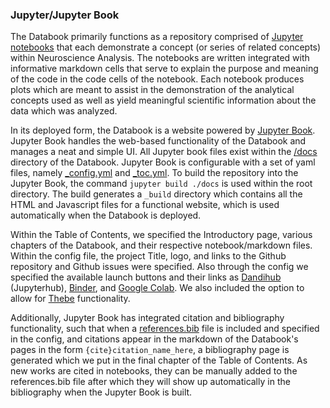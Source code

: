 ### Jupyter/Jupyter Book

The Databook primarily functions as a repository comprised of [Jupyter notebooks](jupyter.org) that each demonstrate a concept (or series of related concepts) within Neuroscience Analysis. The notebooks are written integrated with informative markdown cells that serve to explain the purpose and meaning of the code in the code cells of the notebook. Each notebook produces plots which are meant to assist in the demonstration of the analytical concepts used as well as yield meaningful scientific information about the data which was analyzed.

In its deployed form, the Databook is a website powered by [Jupyter Book](jupyterbook.org). Jupyter Book handles the web-based functionality of the Databook and manages a neat and simple UI. All Jupyter book files exist within the [/docs](https://github.com/AllenInstitute/openscope_databook/tree/main/docs) directory of the Databook. Jupyter Book is configurable with a set of yaml files, namely [_config.yml](https://github.com/AllenInstitute/openscope_databook/blob/main/docs/_config.yml) and [_toc.yml](https://github.com/AllenInstitute/openscope_databook/blob/main/docs/_toc.yml). To build the repository into the Jupyter Book, the command `jupyter build ./docs` is used within the root directory. The build generates a `_build` directory which contains all the HTML and Javascript files for a functional website, which is used automatically when the Databook is deployed.

Within the Table of Contents, we specified the Introductory page, various chapters of the Databook, and their respective notebook/markdown files. Within the config file, the project Title, logo, and links to the Github repository and Github issues were specified. Also through the config we specified the available launch buttons and their links as [Dandihub](hub.dandiarchive.org) (Jupyterhub), [Binder](mybinder.org), and [Google Colab](colab.research.google.com). We also included the option to allow for [Thebe](https://jupyterbook.org/en/stable/interactive/thebe.html) functionality.

Additionally, Jupyter Book has integrated citation and bibliography functionality, such that when a [references.bib](https://github.com/AllenInstitute/openscope_databook/blob/main/docs/references.bib) file is included and specified in the config, and citations appear in the markdown of the Databook's pages in the form `{cite}citation_name_here`, a bibliography page is generated which we put in the final chapter of the Table of Contents. As new works are cited in notebooks, they can be manually added to the references.bib file after which they will show up automatically in the bibliography when the Jupyter Book is built.